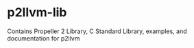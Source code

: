 # p2llvm-lib
Contains Propeller 2 Library, C Standard Library, examples, and documentation for p2llvm
